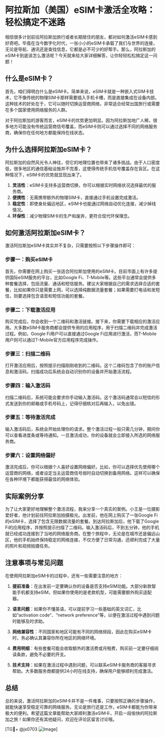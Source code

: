 # 阿拉斯加（美国）eSIM卡激活全攻略：轻松搞定不迷路

相信很多计划前往阿拉斯加旅行或者长期居住的朋友，都对如何激活eSIM卡感到好奇吧。毕竟在当今数字化时代，一张小小的eSIM卡承载了我们与世界的连接，无论是导航、通讯还是查找信息，它都是必不可少的好帮手。那么，阿拉斯加的eSIM卡到底该怎么激活呢？今天就来给大家详细解答，让你轻轻松松搞定这一问题！

## 什么是eSIM卡？

首先，咱们得明白什么是eSIM卡。简单来说，eSIM卡就是一种嵌入式SIM卡技术，它不像传统的物理SIM卡那样需要插入手机卡槽，而是直接集成在设备内部。这种技术的好处在于，它可以随时切换运营商网络，非常适合经常出国旅行或需要在多个国家使用网络服务的人群。

对于阿拉斯加的游客而言，eSIM卡的优势更加明显。因为阿拉斯加地广人稀，很多地方可能没有传统运营商信号覆盖，而eSIM卡则可以通过选择不同的网络服务商，确保你在任何地方都能保持在线状态。

## 为什么选择阿拉斯加eSIM卡？

阿拉斯加的自然风光令人神往，但它的地理位置也带来了诸多挑战。由于人口密度低，很多地区的通信基础设施并不完善，这使得传统手机信号覆盖存在盲区。在这种情况下，eSIM卡的优势就显现出来了。

1. **灵活性**：eSIM卡支持多运营商切换，你可以根据实时网络状况选择最优的服务商。
2. **便携性**：无需携带额外的物理SIM卡，直接通过手机设置完成激活。
3. **稳定性**：即使身处偏远地区，eSIM卡也能通过网络自动优化连接，减少掉线情况。
4. **环保性**：减少物理SIM卡的生产和废弃，更符合现代环保理念。

## 如何激活阿拉斯加eSIM卡？

激活阿拉斯加eSIM卡其实并不复杂，只需要按照以下步骤操作即可：

### 步骤一：购买eSIM卡

首先，你需要在网上购买一张适合阿拉斯加使用的eSIM卡。目前市面上有许多提供国际eSIM服务的平台，比如Google Fi、T-Mobile等。这些平台通常会提供多种套餐选择，包括流量、通话和短信服务。建议大家根据自己的需求选择合适的套餐，比如如果你只是需要上网，可以选择纯数据流量套餐；如果需要打电话和发短信，则要选择包含语音和短信功能的套餐。

### 步骤二：下载激活应用

购买完成后，你会收到一个二维码和激活链接。接下来，你需要下载相应的激活应用。大多数eSIM卡服务商都会提供专用的应用程序，用于扫描二维码并完成激活过程。例如，Google Fi用户可以直接通过Google Fi应用进行激活，而T-Mobile用户则可以通过T-Mobile官方应用程序完成操作。

### 步骤三：扫描二维码

打开激活应用后，按照提示扫描刚刚收到的二维码。这个二维码包含了你的账户信息和激活码，扫描成功后系统会自动识别你的设备并开始激活流程。

### 步骤四：输入激活码

扫描二维码后，系统可能会要求你手动输入激活码。这个激活码通常会以短信的形式发送到你的邮箱或手机号码上，记得仔细核对后再输入，以免出错。

### 步骤五：等待激活完成

输入激活码后，系统会开始处理你的请求。整个激活过程一般只需几分钟，期间你可以查看进度条或等待通知。一旦激活成功，你的设备就会立即接入所选的网络服务商。

### 步骤六：设置网络偏好

激活完成后，你可以根据个人喜好设置网络偏好。比如，你可以选择优先使用哪个运营商的网络，或者设定当主运营商信号弱时自动切换到备用网络。这样可以确保在各种环境下都能获得最佳的网络体验。

## 实际案例分享

为了让大家更好地理解整个激活流程，我来分享一个真实的案例。小王是一位摄影爱好者，他计划前往阿拉斯加拍摄极光。出发前，他在网上购买了一张Google Fi的eSIM卡，选择了包含无限数据流量的套餐。到达阿拉斯加后，他下载了Google Fi的应用程序，并按照提示扫描了二维码。输入激活码后，不到五分钟，他的手机就已经成功连接到了当地的网络服务商。在整个旅程中，无论是在城市还是偏远山区，他的手机始终保持稳定的网络连接，不仅方便了日常沟通，还顺利完成了大量的照片和视频拍摄任务。

## 注意事项与常见问题

在使用阿拉斯加eSIM卡的过程中，还有一些需要注意的地方：

1. **提前准备**：在出发前一定要确认你的设备是否支持eSIM功能。大部分新款智能手机都支持eSIM，但如果你使用的是老款机型，可能需要额外购买适配器。
   
2. **语言问题**：如果你不懂英语，可以提前学习一些基础的英文词汇，比如“activation code”、“network preference”等，以便在激活过程中遇到问题时能够及时求助。

3. **网络兼容性**：不同国家和地区可能有不同的网络频段，因此在购买eSIM卡时，务必确认其兼容你所在地区的网络环境。

4. **费用明细**：有些套餐可能会收取额外的激活费或月租费，购买前一定要仔细阅读条款，避免不必要的开支。

5. **技术支持**：如果在激活过程中遇到问题，可以联系eSIM卡服务商的客服寻求帮助。大多数服务商都提供24小时在线支持，确保用户能够顺利完成激活。

## 总结

总的来说，激活阿拉斯加的eSIM卡并不是一件难事，只要按照正确的步骤操作，就能快速享受稳定可靠的网络服务。无论是旅行还是工作，eSIM卡都能为你带来极大的便利。希望这篇文章能帮助大家顺利激活eSIM卡，开启一段愉快的阿拉斯加之旅！如果你还有其他疑问，欢迎在评论区留言讨论哦。

[TG💪+ @jx0703 ![Image](https://github.com/user-attachments/assets/dbca1d08-cadb-493c-b0ec-ad6f7a83f270)]